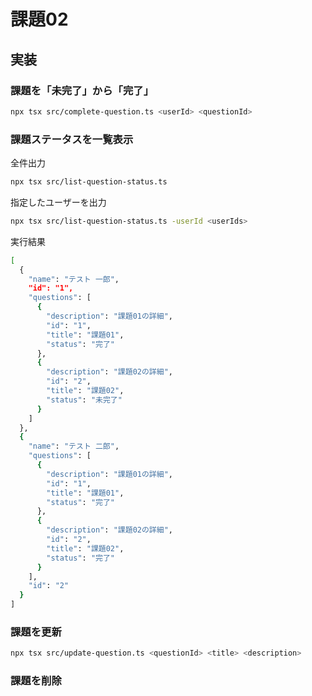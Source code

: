 # 課題02

## 実装

### 課題を「未完了」から「完了」

```sh
npx tsx src/complete-question.ts <userId> <questionId>
```

### 課題ステータスを一覧表示

全件出力

```sh
npx tsx src/list-question-status.ts
```

指定したユーザーを出力

```sh
npx tsx src/list-question-status.ts -userId <userIds>
```

実行結果

```sh
[
  {
    "name": "テスト 一郎",
    "id": "1",
    "questions": [
      {
        "description": "課題01の詳細",
        "id": "1",
        "title": "課題01",
        "status": "完了"
      },
      {
        "description": "課題02の詳細",
        "id": "2",
        "title": "課題02",
        "status": "未完了"
      }
    ]
  },
  {
    "name": "テスト 二郎",
    "questions": [
      {
        "description": "課題01の詳細",
        "id": "1",
        "title": "課題01",
        "status": "完了"
      },
      {
        "description": "課題02の詳細",
        "id": "2",
        "title": "課題02",
        "status": "完了"
      }
    ],
    "id": "2"
  }
]
```

### 課題を更新

```sh
npx tsx src/update-question.ts <questionId> <title> <description>
```

### 課題を削除

```sh
```
